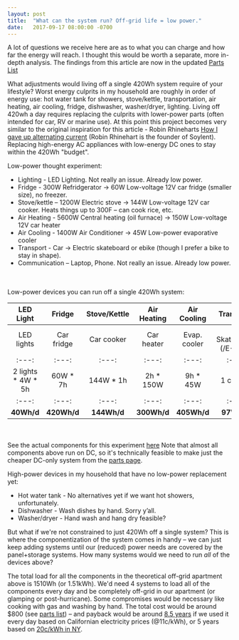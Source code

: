 ```yaml
---
layout: post
title:  "What can the system run? Off-grid life = low power."
date:   2017-09-17 08:00:00 -0700
---
```



A lot of questions we receive here are as to what you can charge and how far the energy will reach. I thought this would be worth a separate, more in-depth analysis. The findings from this article are now in the updated <a onclick="ga('send', 'event', 'AffLink', 'clicked', 'Same Page');" href="/parts.html" target="_blank">Parts List</a>

What adjustments would living off a single 420Wh system require of your lifestyle?
Worst energy culprits in my household are roughly in order of energy use: hot water tank for showers, stove/kettle, transportation, air heating, air cooling, fridge, dishwasher, washer/dryer, lighting. Living off 420wh a day requires replacing the culprits with lower-power parts (often intended for car, RV or marine use). At this point this project becomes very similar to the original inspiration for this article - Robin Rhineharts <a href="https://arstechnica.com/gadgets/2015/08/op-ed-how-i-gave-up-alternating-current/" target="_blank">How I gave up alternating current</a> (Robin Rhinehart is the founder of Soylent). Replacing high-energy AC appliances with low-energy DC ones to stay within the 420Wh "budget".


Low-power thought experiment:
* Lighting - LED Lighting. Not really an issue. Already low power.
* Fridge - 300W Refridgerator -> 60W Low-voltage 12V car fridge (smaller size), no freezer.
* Stove/kettle – 1200W Electric stove -> 144W Low-voltage 12V car cooker. Heats things up to 300F – can cook rice, etc.
* Air Heating - 5600W Central heating (oil furnace) -> 150W Low-voltage 12V car heater
* Air Cooling - 1400W Air Conditioner -> 45W Low-power evaporative cooler
* Transport - Car -> Electric skateboard or ebike (though I prefer a bike to stay in shape).
* Communication – Laptop, Phone. Not really an issue. Already low power.


<br><br>
Low-power devices you can run off a single 420Wh system:

LED Light | Fridge | Stove/Kettle | Air Heating | Air Cooling | Transport | Communication
:---:|:---:|:---:|:---:|:---:|:---:|:---:
LED lights | Car fridge | Car cooker | Car heater | Evap. cooler | E-Skateboard (/E-Bike) | MacBook Air, iPhone
:---:|:---:|:---:|:---:|:---:|:---:|:---:
2 lights * 4W * 5h | 60W * 7h | 144W * 1h | 2h * 150W | 9h * 45W |  1 charge | 1 charge each
:---:|:---:|:---:|:---:|:---:|:---:|:---:
<b>40Wh/d</b> | <b>420Wh/d</b> |  <b>144Wh/d</b> | <b>300Wh/d</b>	| <b>405Wh/d</b> | <b>97Wh/d</b> | <b>67Wh/d+10Wh/d</b>

<br><br>See the actual components for this experiment <a href="/parts.html">here</a> Note that almost all components above run on DC, so it's technically feasible to make just the cheaper DC-only system from the <a onclick="ga('send', 'event', 'AffLink', 'clicked', 'Same Page');" href="/parts.html">parts page</a>.

High-power devices in my household that have no low-power replacement yet:
* Hot water tank - No alternatives yet if we want hot showers, unfortunately.
* Dishwasher - Wash dishes by hand. Sorry y’all. 
* Washer/dryer - Hand wash and hang dry feasible? 

But what if we're not constrained to just 420Wh off a single system? This is where the componentization of the system comes in handy – we can just keep adding systems until our (reduced) power needs are covered by the panel+storage systems. How many systems would we need to run <i>all</i> of the devices above?

The total load for all the components in the theoretical off-grid apartment above is 1510Wh (or 1.51kWh). We'd need 4 systems to load all of the components every day and be completely off-grid in our apartment (or glamping or post-hurricane). Some compromises would be necessary like cooking with gas and washing by hand. The total cost would be around $800 (see <a onclick="ga('send', 'event', 'AffLink', 'clicked', 'Same Page');" href="/parts.html" target="_blank"> parts list</a>) – and payback would be around <a href="/2017/02/12/Financial-Payback.html" target="_blank"> 8.5 years</a> if we used it every day based on Californian electricity prices (@11c/kWh), or 5 years based on <a href="https://www.bls.gov/regions/new-york-new-jersey/news-release/averageenergyprices_newyorkarea.htm" target="_blank">20c/kWh in NY</a>.
